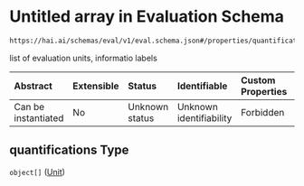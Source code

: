 # Untitled array in Evaluation Schema

```txt
https://hai.ai/schemas/eval/v1/eval.schema.json#/properties/quantifications
```

list of evaluation units, informatio labels

| Abstract            | Extensible | Status         | Identifiable            | Custom Properties | Additional Properties | Access Restrictions | Defined In                                                                          |
| :------------------ | :--------- | :------------- | :---------------------- | :---------------- | :-------------------- | :------------------ | :---------------------------------------------------------------------------------- |
| Can be instantiated | No         | Unknown status | Unknown identifiability | Forbidden         | Allowed               | none                | [eval.schema.json\*](../../schemas/eval/v1/eval.schema.json "open original schema") |

## quantifications Type

`object[]` ([Unit](eval-properties-quantifications-unit.md))
